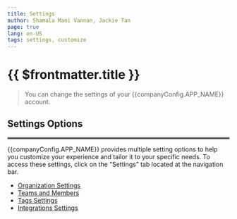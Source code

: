 ```yaml
---
title: Settings
author: Shamala Mani Vannan, Jackie Tan
page: true
lang: en-US
tags: settings, customize
---
```


<script setup>
import { companyConfig } from '../../../config/companyConfig.js'
</script>

<ClientOnly>

# {{ $frontmatter.title }}

> You can change the settings of your {{companyConfig.APP_NAME}} account.

## Settings Options

<hr style="border:2px solid gray" />

{{companyConfig.APP_NAME}} provides multiple setting options to help you customize your experience and tailor it to your specific needs. To access these settings, click on the “Settings” tab located at the navigation bar.

- [Organization Settings](Organization.md)
- [Teams and Members](Members-and-Teams/)
- [Tags Settings](Tags.md)
- [Integrations Settings](Integrations-Settings/)

</ClientOnly>
